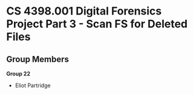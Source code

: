 # CS 4398.001 Digital Forensics Project Part 3 - Scan FS for Deleted Files

## Group Members

**Group 22**

- Eliot Partridge
